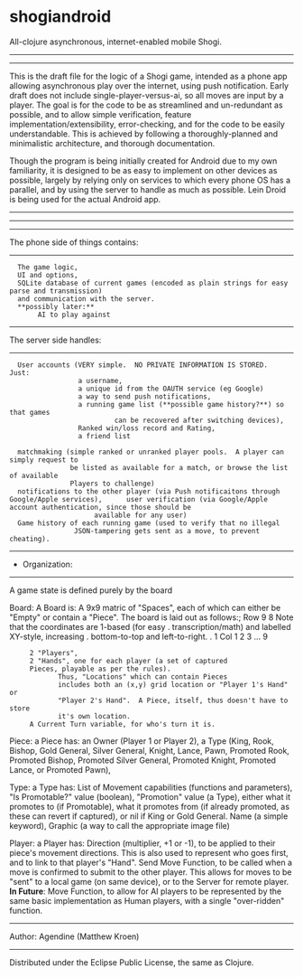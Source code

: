 # shogiandroid

All-clojure asynchronous, internet-enabled mobile Shogi.

*****************************************************************************************
*****************************************************************************************

This is the draft file for the logic of a Shogi game, intended as a phone app allowing
asynchronous play over the internet, using push notification.  Early draft does not
include single-player-versus-ai, so all moves are input by a player.  The goal is
for the code to be as streamlined and un-redundant as possible, and to allow simple
verification, feature implementation/extensibility, error-checking, and for the code to
be easily understandable.  This is achieved by following a thoroughly-planned and minimalistic
architecture, and thorough documentation.

Though the program is being initially created for Android due to my own familiarity,      it is designed to be as easy to implement on other devices as possible,
largely by relying only on services to which every phone OS has a parallel, and by
using the server to handle as much as possible. Lein Droid is being used for
the actual Android app.

*****************************************************************************************
*****************************************************************************************


**************************************************

The phone side of things contains:

**************************************************

      The game logic,
      UI and options,
      SQLite database of current games (encoded as plain strings for easy parse and transmission)
      and communication with the server.
      **possibly later:**
           AI to play against


 **************************************************

 The server side handles:

 **************************************************

      User accounts (VERY simple.  NO PRIVATE INFORMATION IS STORED.  Just:
                     a username,
                     a unique id from the OAUTH service (eg Google)
                     a way to send push notifications,
                     a running game list (**possible game history?**) so that games
                              can be recovered after switching devices),
                     Ranked win/loss record and Rating,
                     a friend list

      matchmaking (simple ranked or unranked player pools.  A player can simply request to
                   be listed as available for a match, or browse the list of available
                   Players to challenge)
      notifications to the other player (via Push notificaitons through Google/Apple services),      user verification (via Google/Apple account authentication, since those should be
                         available for any user)
      Game history of each running game (used to verify that no illegal
                    JSON-tampering gets sent as a move, to prevent cheating).


**************************************************
* Organization:
**************************************************


A game state is defined purely by the board

Board:  A Board is:
         A 9x9 matric of "Spaces", each of which can either be "Empty" or contain a "Piece".
               The board is laid out as follows:;
                 Row
                  9
                  8                Note that the coordinates are 1-based (for easy
                  .                 transcription/math) and labelled XY-style, increasing
                  .                 bottom-to-top and left-to-right.
                  .
                  1  Col 1 2 3 ... 9


         2 "Players",
         2 "Hands", one for each player (a set of captured
         Pieces, playable as per the rules).
                Thus, "Locations" which can contain Pieces
                includes both an (x,y) grid location or "Player 1's Hand" or
                "Player 2's Hand".  A Piece, itself, thus doesn't have to store
                it's own location.
         A Current Turn variable, for who's turn it is.

 Piece: a Piece has:
        an Owner (Player 1 or Player 2),
        a Type (King, Rook, Bishop, Gold General, Silver General, Knight, Lance, Pawn,
                Promoted Rook, Promoted Bishop, Promoted Silver General, Promoted Knight,
                Promoted Lance, or Promoted Pawn),

 Type: a Type has:
         List of Movement capabilities (functions and parameters),
        "Is Promotable?" value (boolean),
        "Promotion" value (a Type), either what it promotes to (if Promotable),
                  what it promotes from (if already promoted, as these can revert if captured),
                  or nil if King or Gold General.
         Name (a simple keyword),
         Graphic (a way to call the appropriate image file)

 Player: a Player has:
         Direction (multiplier, +1 or -1), to be applied to their piece's movement directions.
                    This is also used to represent who goes first, and to link to that player's
                    "Hand".
         Send Move Function, to be called when a move is confirmed to submit to the other player.
                    This allows for moves to be "sent" to a local game (on same device), or
                    to the Server for remote player.
         **In Future**:
                Move Function, to allow for AI players to be represented by the same
                basic implementation as Human players, with a single "over-ridden" function.



*****************************************************************************************
Author: Agendine (Matthew Kroen)
*****************************************************************************************

Distributed under the Eclipse Public License, the same as Clojure.
